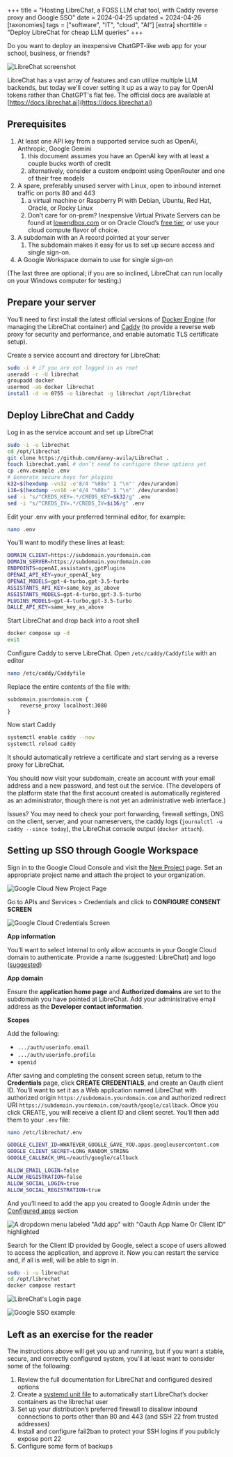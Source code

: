 +++
title = "Hosting LibreChat, a FOSS LLM chat tool, with Caddy reverse proxy and Google SSO"
date = 2024-04-25
updated = 2024-04-26
[taxonomies]
tags = ["software", "IT", "cloud", "AI"]
[extra]
shorttitle = "Deploy LibreChat for cheap LLM queries"
+++

Do you want to deploy an inexpensive ChatGPT-like web app for your school, business, or friends?

![LibreChat screenshot](librechat-example.png)

LibreChat has a vast array of features and can utilize multiple LLM backends, but today we'll cover setting it up as a way to pay for OpenAI tokens rather than ChatGPT's flat fee. The official docs are available at [https://docs.librechat.ai](https://docs.librechat.ai)

## Prerequisites
1. At least one API key from a supported service such as OpenAI, Anthropic, Google Gemini
   1. this document assumes you have an OpenAI key with at least a couple bucks worth of credit
   2. alternatively, consider a custom endpoint using OpenRouter and one of their free models
2. A spare, preferably unused server with Linux, open to inbound internet traffic on ports 80 and 443
   1. a virtual machine or Raspberry Pi with Debian, Ubuntu, Red Hat, Oracle, or Rocky Linux
   2. Don’t care for on-prem? Inexpensive Virtual Private Servers can be found at [lowendbox.com](https://lowendbox.com/) or on Oracle Cloud’s [free tier](https://www.oracle.com/cloud/free/), or use your cloud compute flavor of choice.
3. A subdomain with an A record pointed at your server
   1. The subdomain makes it easy for us to set up secure access and single sign-on.
4. A Google Workspace domain to use for single sign-on

(The last three are optional; if you are so inclined, LibreChat can run locally on your Windows computer for testing.)

## Prepare your server

You’ll need to first install the latest official versions of [Docker Engine](https://docs.docker.com/engine/install/#supported-platforms) (for managing the LibreChat container) and [Caddy](https://caddyserver.com/docs/install) (to provide a reverse web proxy for security and performance, and enable automatic TLS certificate setup).

Create a service account and directory for LibreChat:

```sh
sudo -i # if you are not logged in as root
useradd -r -U librechat
groupadd docker
usermod -aG docker librechat
install -d -m 0755 -o librechat -g librechat /opt/librechat
```

## Deploy LibreChat and Caddy
Log in as the service account and set up LibreChat
```sh
sudo -i -u librechat
cd /opt/librechat
git clone https://github.com/danny-avila/LibreChat .
touch librechat.yaml # don’t need to configure these options yet
cp .env.example .env
# Generate secure keys for plugins
k32=$(hexdump -vn32 -e'8/4 "%08x" 1 "\n"' /dev/urandom)
i16=$(hexdump -vn16 -e'4/4 "%08x" 1 "\n"' /dev/urandom)
sed -i "s/^CREDS_KEY=.*/CREDS_KEY=$k32/g" .env
sed -i "s/^CREDS_IV=.*/CREDS_IV=$i16/g" .env
```

Edit your .env with your preferred terminal editor, for example:

```sh
nano .env
```

You'll want to modify these lines at least:

```sh
DOMAIN_CLIENT=https://subdomain.yourdomain.com
DOMAIN_SERVER=https://subdomain.yourdomain.com
ENDPOINTS=openAI,assistants,gptPlugins
OPENAI_API_KEY=your_openAI_key
OPENAI_MODELS=gpt-4-turbo,gpt-3.5-turbo
ASSISTANTS_API_KEY=same_key_as_above
ASSISTANTS_MODELS=gpt-4-turbo,gpt-3.5-turbo
PLUGINS_MODELS=gpt-4-turbo,gpt-3.5-turbo
DALLE_API_KEY=same_key_as_above
```

Start LibreChat and drop back into a root shell

```sh
docker compose up -d
exit
```

Configure Caddy to serve LibreChat. Open `/etc/caddy/Caddyfile` with an editor

```sh
nano /etc/caddy/Caddyfile
```

Replace the entire contents of the file with:

```caddyfile
subdomain.yourdomain.com {
	reverse_proxy localhost:3080
}
```

Now start Caddy

```sh
systemctl enable caddy --now
systemctl reload caddy
```

It should automatically retrieve a certificate and start serving as a reverse proxy for LibreChat.

You should now visit your subdomain, create an account with your email address and a new password, and test out the service. (The developers of the platform state that the first account created is automatically registered as an administrator, though there is not yet an administrative web interface.)

Issues? You may need to check your port forwarding, firewall settings, DNS on the client, server, and your nameservers, the caddy logs (`journalctl -u caddy --since today`), the LibreChat console output (`docker attach`).

## Setting up SSO through Google Workspace

Sign in to the Google Cloud Console and visit the [New Project](https://console.cloud.google.com/projectcreate) page. Set an appropriate project name and attach the project to your organization.

![Google Cloud New Project Page](newproject.png)

Go to APIs and Services > Credentials and click to **CONFIGURE CONSENT SCREEN**

![Google Cloud Credentials Screen](credentials.png)

**App information**

You’ll want to select Internal to only allow accounts in your Google Cloud domain to authenticate. Provide a name (suggested: LibreChat) and logo ([suggested](https://github.com/danny-avila/LibreChat/blob/main/docs/assets/favicon_package/android-chrome-192x192.png))

**App domain**

Ensure the **application home page** and **Authorized domains** are set to the subdomain you have pointed at LibreChat. Add your administrative email address as the **Developer contact information**.

**Scopes**

Add the following:

* `.../auth/userinfo.email`
* `.../auth/userinfo.profile`
* `openid`

After saving and completing the consent screen setup, return to the **Credentials** page, click **CREATE CREDENTIALS**, and create an Oauth client ID. You’ll want to set it as a Web application named LibreChat with authorized origin `https://subdomain.yourdomain.com` and authorized redirect URI `https://subdomain.yourdomain.com/oauth/google/callback`. Once you click CREATE, you will receive a client ID and client secret. You’ll then add them to your `.env` file:

```sh
nano /etc/librechat/.env
```

```sh
GOOGLE_CLIENT_ID=WHATEVER_GOOGLE_GAVE_YOU.apps.googleusercontent.com
GOOGLE_CLIENT_SECRET=LONG_RANDOM_STRING
GOOGLE_CALLBACK_URL=/oauth/google/callback

ALLOW_EMAIL_LOGIN=false
ALLOW_REGISTRATION=false
ALLOW_SOCIAL_LOGIN=true
ALLOW_SOCIAL_REGISTRATION=true
```

And you’ll need to add the app you created to Google Admin under the [Configured apps](https://admin.google.com/ac/owl/list?tab=configuredApps) section

![A dropdown menu labeled "Add app" with "Oauth App Name Or Client ID" highlighted](add-oauth.png)

Search for the Client ID provided by Google, select a scope of users allowed to access the application, and approve it. Now you can restart the service and, if all is well, will be able to sign in.

```sh
sudo -i -u librechat
cd /opt/librechat
docker compose restart
```

![LibreChat's Login page](librechat-login.png)

![Google SSO example](google-sso.png)

## Left as an exercise for the reader
The instructions above will get you up and running, but if you want a stable, secure, and correctly configured system, you’ll at least want to consider some of the following:
1. Review the full documentation for LibreChat and configured desired options
2. Create a [systemd unit file](https://askubuntu.com/questions/1459175/how-to-run-a-docker-compose-as-a-systemd-service) to automatically start LibreChat’s docker containers as the librechat user
3. Set up your distribution’s preferred firewall to disallow inbound connections to ports other than 80 and 443 (and SSH 22 from trusted addresses)
4. Install and configure fail2ban to protect your SSH logins if you publicly expose port 22
5. Configure some form of backups